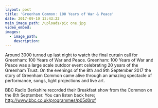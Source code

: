 ```yaml
---
layout: post
title: 'Greenham Common: 100 Years of War & Peace'
date: 2017-09-10 12:43:23
main_image_path: /uploads/pic one.jpg
video_embed:
images:
  - image_path:
    description:
---
```



Around 3000 turned up last night to watch the final curtain call for Greenham: 100 Years of War and Peace. Greenham: 100 Years of War and Peace was a large scale outdoor event celebrating 20 years of the Greenham Trust. On the evenings of the 8th and 9th September 2017 the story of Greenham Common came alive through an amazing spectacle of performance, songs, light projections and live art.

BBC Radio Berkshire recorded their Breakfast show from the Common on the 8th September. You can listen back here; http://www.bbc.co.uk/programmes/p05d0rxf

&nbsp;